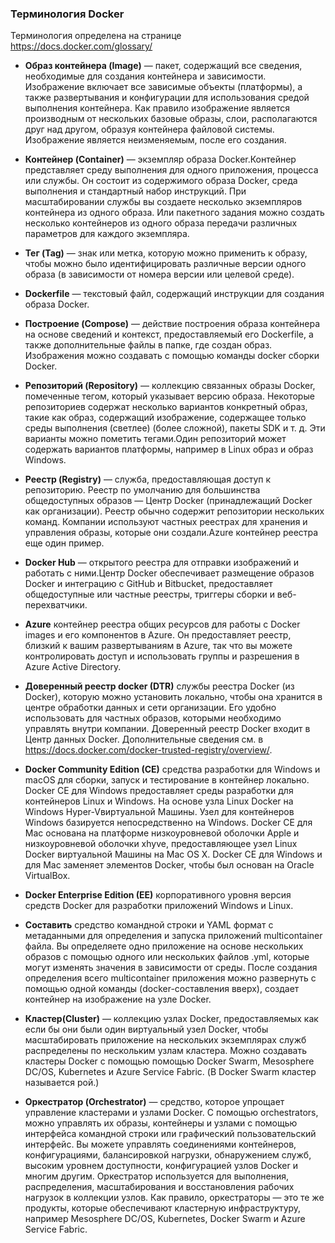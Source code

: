 ﻿### Терминология Docker

Терминология определена на странице https://docs.docker.com/glossary/

* **Образ контейнера (Image)** — пакет, содержащий все сведения, необходимые для создания контейнера и зависимости. Изображение включает все зависимые объекты (платформы), а также развертывания и конфигурации для использования средой выполнения контейнера. Как правило изображение является производным от нескольких базовые образы, слои, располагаются друг над другом, образуя контейнера файловой системы. Изображение является неизменяемым, после его создания.

* **Контейнер (Container)** — экземпляр образа Docker.Контейнер представляет среду выполнения для одного приложения, процесса или службы. Он состоит из содержимого образа Docker, среда выполнения и стандартный набор инструкций. При масштабировании службы вы создаете несколько экземпляров контейнера из одного образа. Или пакетного задания можно создать несколько контейнеров из одного образа передачи различных параметров для каждого экземпляра.

* **Тег (Tag)** — знак или метка, которую можно применить к образу, чтобы можно было идентифицировать различные версии одного образа (в зависимости от номера версии или целевой среде).

* **Dockerfile** — текстовый файл, содержащий инструкции для создания образа Docker.

* **Построение (Compose)** — действие построения образа контейнера на основе сведений и контекст, предоставляемый его Dockerfile, а также дополнительные файлы в папке, где создан образ. Изображения можно создавать с помощью команды docker сборки Docker.

* **Репозиторий (Repository)** — коллекцию связанных образы Docker, помеченные тегом, который указывает версию образа. Некоторые репозиториев содержат несколько вариантов конкретный образ, такие как образ, содержащий изображение, содержащее только среды выполнения (светлее) (более сложной), пакеты SDK и т. д. Эти варианты можно пометить тегами.Один репозиторий может содержать вариантов платформы, например в Linux образ и образ Windows.

* **Реестр (Registry)** — служба, предоставляющая доступ к репозиторию. Реестр по умолчанию для большинства общедоступных образов — Центр Docker (принадлежащий Docker как организации). Реестр обычно содержит репозитории нескольких команд. Компании используют частных реестрах для хранения и управления образы, которые они создали.Azure контейнер реестра еще один пример.

* **Docker Hub** — открытого реестра для отправки изображений и работать с ними.Центр Docker обеспечивает размещение образов Docker и интеграцию с GitHub и Bitbucket, предоставляет общедоступные или частные реестры, триггеры сборки и веб-перехватчики.

* **Azure** контейнер реестра общих ресурсов для работы с Docker images и его компонентов в Azure. Он предоставляет реестр, близкий к вашим развертываниям в Azure, так что вы можете контролировать доступ и использовать группы и разрешения в Azure Active Directory.

* **Доверенный реестр docker (DTR)** службы реестра Docker (из Docker), которую можно установить локально, чтобы она хранится в центре обработки данных и сети организации. Его удобно использовать для частных образов, которыми необходимо управлять внутри компании. Доверенный реестр Docker входит в Центр данных Docker. Дополнительные сведения см. в https://docs.docker.com/docker-trusted-registry/overview/.

* **Docker Community Edition (CE)** средства разработки для Windows и macOS для сборки, запуск и тестирование в контейнер локально. Docker CE для Windows предоставляет среды разработки для контейнеров Linux и Windows. На основе узла Linux Docker на Windows Hyper-Vвиртуальной Машины. Узел для контейнеров Windows базируется непосредственно на Windows. Docker CE для Mac основана на платформе низкоуровневой оболочки Apple и низкоуровневой оболочки xhyve, предоставляющее узел Linux Docker виртуальной Машины на Mac OS X. Docker CE для Windows и для Mac заменяет элементов Docker, чтобы был основан на Oracle VirtualBox.

* **Docker Enterprise Edition (EE)** корпоративного уровня версия средств Docker для разработки приложений Windows и Linux.

* **Составить** средство командной строки и YAML формат с метаданными для  определения и запуска приложений multicontainer файла. Вы определяете одно приложение на основе нескольких образов с помощью одного или нескольких файлов .yml, которые могут изменять значения в зависимости от среды. После создания определения всего multicontainer приложения можно развернуть с помощью одной команды (docker-составления вверх), создает контейнер на изображение на узле Docker.

* **Кластер(Cluster)** — коллекцию узлах Docker, предоставляемых как если бы они были один виртуальный узел Docker, чтобы масштабировать приложение на нескольких экземплярах служб распределены по нескольким узлам кластера. Можно создавать кластеры Docker с помощью помощью Docker Swarm, Mesosphere DC/OS, Kubernetes и Azure Service Fabric. (В Docker Swarm кластер называется рой.)

* **Оркестратор (Orchestrator)** — средство, которое упрощает управление кластерами и узлами Docker. С помощью orchestrators, можно управлять их образы, контейнеры и узлами с помощью интерфейса командной строки или графический пользовательский интерфейс. Вы можете управлять соединениями контейнеров, конфигурациями, балансировкой нагрузки, обнаружением служб, высоким уровнем доступности, конфигурацией узлов Docker и многим другим. Оркестратор используется для выполнения, распределения, масштабирования и восстановления рабочих нагрузок в коллекции узлов. Как правило, оркестраторы — это те же продукты, которые обеспечивают кластерную инфраструктуру, например Mesosphere DC/OS, Kubernetes, Docker Swarm и Azure Service Fabric.

